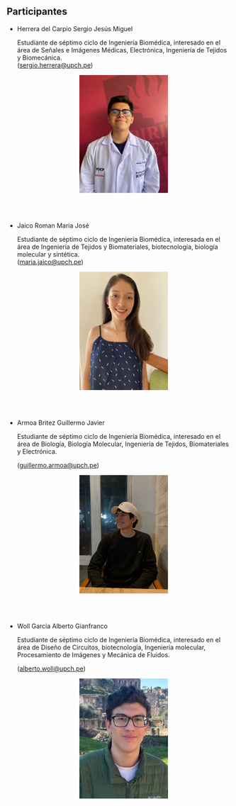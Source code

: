 
## Participantes

- Herrera del Carpio Sergio Jesús Miguel
    
    Estudiante de séptimo ciclo de Ingeniería Biomédica, interesado en el área de Señales e Imágenes Médicas, Electrónica, Ingeniería de Tejidos y Biomecánica.   
    (sergio.herrera@upch.pe)


    <div style="text-align:center;">
        <img src="../../../Imagenes/Sergio_Herrera.jpeg" width="200px">
    </div>
<br>
<br>

- Jaico Roman Maria José   

    Estudiante de séptimo ciclo de Ingeniería Biomédica, interesada en el área de Ingeniería de Tejidos y Biomateriales, biotecnología, biología molecular y sintética.\
    (maria.jaico@upch.pe)

    <div style="text-align:center;">
        <img src="../../../Imagenes/Maria_Jaico.jpg" width="200px">
    </div>
<br>
<br>

- Armoa Britez Guillermo Javier 

    Estudiante de séptimo ciclo de Ingeniería Biomédica, interesado en el área de Biología, Biología Molecular, Ingeniería de Tejidos, Biomateriales y Electrónica.

     (guillermo.armoa@upch.pe)
    <div style="text-align:center;">
        <img src="../../../Imagenes/Guillermo_Armoa(1).jpeg" width="200px">
    </div>
<br>
<br>

- Woll Garcia Alberto Gianfranco 

    Estudiante de séptimo ciclo de Ingeniería Biomédica, interesado en el área de Diseño de Circuitos, biotecnología, Ingeniería molecular, Procesamiento de Imágenes y Mecánica de Fluidos. 
    
    (alberto.woll@upch.pe)
    <div style="text-align:center;">
        <img src="../../../Imagenes/Alberto_Woll.jpeg" width="200px">
    </div>
